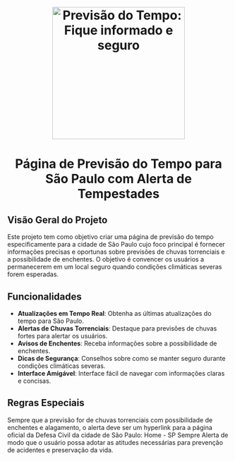 <h1 align="center">
 <br />
 <img
  src="./C:/Users/c050772/OneDrive - Caixa Economica Federal/Área de Trabalho/Pasta de Transferência de Arquivos\IA Generativa/Project_API/Asset_Image.png"
  alt="Previsão do Tempo: Fique informado e seguro"
  width="300"
/>

<h1 align="center">
Página de Previsão do Tempo para São Paulo com Alerta de Tempestades

## Visão Geral do Projeto
Este projeto tem como objetivo criar uma página de previsão do tempo especificamente para a cidade de São Paulo cujo foco principal é fornecer informações precisas e oportunas sobre previsões de chuvas torrenciais e a possibilidade de enchentes. O objetivo é convencer os usuários a permanecerem em um local seguro quando condições climáticas severas forem esperadas.

## Funcionalidades
- **Atualizações em Tempo Real**: Obtenha as últimas atualizações do tempo para São Paulo.
- **Alertas de Chuvas Torrenciais**: Destaque para previsões de chuvas fortes para alertar os usuários.
- **Avisos de Enchentes**: Receba informações sobre a possibilidade de enchentes.
- **Dicas de Segurança**: Conselhos sobre como se manter seguro durante condições climáticas severas.
- **Interface Amigável**: Interface fácil de navegar com informações claras e concisas.

## Regras Especiais
Sempre que a previsão for de chuvas torrenciais com possibilidade de enchentes e alagamento, o alerta deve ser um hyperlink para a página oficial da Defesa Civil da cidade de São Paulo: Home - SP Sempre Alerta de modo que o usuário possa adotar as atitudes necessárias para prevenção de acidentes e preservação da vida.
